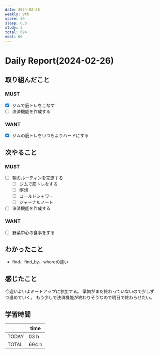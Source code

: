 ```yaml
---
date: 2024-02-26
weekly: 9th
score: 50
sleep: 8.5
study: 3
total: 694
meal: 60
---
```

# Daily Report(2024-02-26)
## 取り組んだこと
### MUST
- [x] ジムで筋トレをこなす  
- [ ] 決済機能を作成する  
### WANT  
- [x] ジムの筋トレをいつもよりハードにする
## 次やること
### MUST
- [ ] 朝のルーティンを完遂する
	- [ ] ジムで筋トレをする
	- [ ] 瞑想
	- [ ] コールドシャワー
	- [ ] ジャーナルノート
- [ ] 決済機能を作成する
### WANT  
- [ ] 野菜中心の食事をする
## わかったこと
- find、find_by、whereの違い
## 感じたこと
今週いよいよミートアップに参加する。
準備がまだ終わっていないので少しずつ進めていく。
もう少しで決済機能が終わりそうなので明日で終わらせたい。
## 学習時間
|       | time  | 
| ----- | ----- |
| TODAY | 03 h   |
| TOTAL | 694 h |
